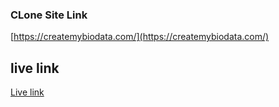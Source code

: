 ### CLone Site Link
[https://createmybiodata.com/](https://createmybiodata.com/)

## live link
[Live link](https://marriage-cart.vercel.app/)